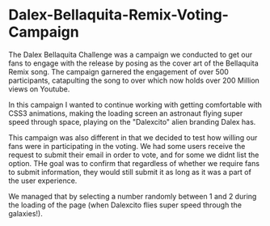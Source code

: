 # Dalex-Bellaquita-Remix-Voting-Campaign
The Dalex Bellaquita Challenge was a campaign we conducted to get our fans to engage with the release by posing as the cover art of the Bellaquita Remix song. The campaign garnered the engagement of over 500 participants, catapulting the song to over which now holds over 200 Million views on Youtube. 

In this campaign I wanted to continue working with getting comfortable with CSS3 animations, making the loading screen an astronaut flying super speed through space, playing on the "Dalexcito" alien branding Dalex has. 

This campaign was also different in that we decided to test how willing our fans were in participating in the voting. We had some users receive the request to submit their email in order to vote, and for some we didnt list the option. THe goal was to confirm that regardless of whether we require fans to submit information, they would still submit it as long as it was a part of the user experience. 

We managed that by selecting a number randomly between 1 and 2 during the loading of the page (when Dalexcito flies super speed through the galaxies!). 
